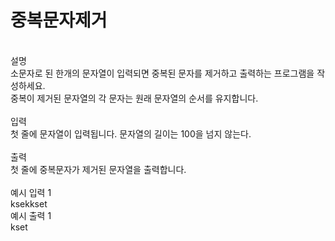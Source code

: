 <h1>중복문자제거</h1><br/>
설명<br/>
소문자로 된 한개의 문자열이 입력되면 중복된 문자를 제거하고 출력하는 프로그램을 작성하세요.<br/>
중복이 제거된 문자열의 각 문자는 원래 문자열의 순서를 유지합니다.<br/><br/>
입력<br/>
첫 줄에 문자열이 입력됩니다. 문자열의 길이는 100을 넘지 않는다.<br/><br/>
출력<br/>
첫 줄에 중복문자가 제거된 문자열을 출력합니다.<br/><br/>
예시 입력 1 <br/>
ksekkset<br/>
예시 출력 1<br/>
kset<br/>
